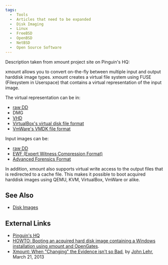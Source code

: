 ```yaml
---
tags:
  -  Tools
  -  Articles that need to be expanded
  -  Disk Imaging
  -  Linux
  -  FreeBSD
  -  OpenBSD
  -  NetBSD
  -  Open Source Software
---
```

Description taken from xmount project site on Pinguin's HQ:

xmount allows you to convert on-the-fly between multiple input and
output harddisk image types. xmount creates a virtual file system using
FUSE (Filesystem in Userspace) that contains a virtual representation of
the input image.

The virtual representation can be in:

- [raw DD](raw_image_format.md)
- DMG
- [VHD](virtual_hard_disk_(vhd).md)
- [VirtualBox's virtual disk file
  format](virtual_disk_image_(vdi).md)
- [VmWare's VMDK file
  format](vmware_virtual_disk_format_(vmdk).md)

Input images can be:

- [raw DD](raw_image_format.md)
- [EWF (Expert Witness Compression
  Format)](encase_image_file_format.md)
- [Advanced Forensics Format](aff.md)

In addition, xmount also supports virtual write access to the output
files that is redirected to a cache file. This makes it possible to boot
acquired harddisk images using QEMU, KVM, VirtualBox, VmWare or alike.

## See Also

- [Disk Images](disk_images.md)

## External Links

- [Pinguin's HQ](https://www.pinguin.lu/index.php)
- [HOWTO: Booting an acquired hard disk image containing a Windows
  installation using xmount and
  OpenGates](https://files.pinguin.lu/HOWTO-BootingAcquiredWindows.pdf).
- [Xmount: When "Changing" the Evidence isn't so
  Bad](http://linuxsleuthing.blogspot.ch/2013/03/xmount-when-changing-evidence-isnt-so.html),
  by [John Lehr](john_lehr.md), March 21, 2013